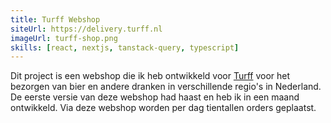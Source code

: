 ```yaml
---
title: Turff Webshop
siteUrl: https://delivery.turff.nl
imageUrl: turff-shop.png
skills: [react, nextjs, tanstack-query, typescript]
---
```


Dit project is een webshop die ik heb ontwikkeld voor [Turff](https://turff.nl) voor het bezorgen van bier en andere dranken in verschillende regio's in Nederland.
De eerste versie van deze webshop had haast en heb ik in een maand ontwikkeld. Via deze webshop worden per dag tientallen orders geplaatst.
